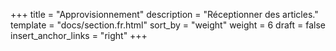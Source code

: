 +++
title = "Approvisionnement"
description = "Réceptionner des articles."
template = "docs/section.fr.html"
sort_by = "weight"
weight = 6
draft = false
insert_anchor_links = "right"
+++
